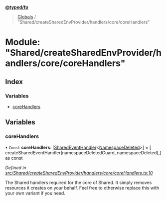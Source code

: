 **[@typed/fp](../README.md)**

> [Globals](../globals.md) / "Shared/createSharedEnvProvider/handlers/core/coreHandlers"

# Module: "Shared/createSharedEnvProvider/handlers/core/coreHandlers"

## Index

### Variables

* [coreHandlers](_shared_createsharedenvprovider_handlers_core_corehandlers_.md#corehandlers)

## Variables

### coreHandlers

• `Const` **coreHandlers**: [[SharedEventHandler](_shared_createsharedenvprovider_sharedeventhandler_.md#sharedeventhandler)\<[NamespaceDeleted](_shared_core_events_namespaceevent_.namespacedeleted.md)>] = [ createSharedEventHandler(namespaceDeletedGuard, namespaceDeleted),] as const

*Defined in [src/Shared/createSharedEnvProvider/handlers/core/coreHandlers.ts:10](https://github.com/TylorS/typed-fp/blob/6ccb290/src/Shared/createSharedEnvProvider/handlers/core/coreHandlers.ts#L10)*

The Shared handlers required for the core of Shared. It simply removes
resources it creates on your behalf. Feel free to otherwise replace this
with your own variant if you need.
